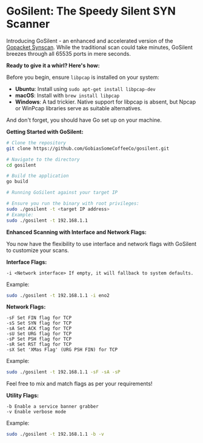 # GoSilent: The Speedy Silent SYN Scanner 

Introducing GoSilent - an enhanced and accelerated version of the [Gopacket Synscan](https://github.com/google/gopacket/blob/master/examples/synscan/main.go). While the traditional scan could take minutes, GoSilent breezes through all 65535 ports in mere seconds.

**Ready to give it a whirl? Here's how:**

Before you begin, ensure `libpcap` is installed on your system:

- **Ubuntu**: Install using `sudo apt-get install libpcap-dev`
- **macOS**: Install with `brew install libpcap`
- **Windows**: A tad trickier. Native support for libpcap is absent, but Npcap or WinPcap libraries serve as suitable alternatives.

And don't forget, you should have Go set up on your machine.

**Getting Started with GoSilent:**

```bash
# Clone the repository
git clone https://github.com/GobiasSomeCoffeeCo/gosilent.git

# Navigate to the directory
cd gosilent

# Build the application
go build

# Running GoSilent against your target IP

# Ensure you run the binary with root privileges:
sudo ./gosilent -t <target IP address>
# Example:
sudo ./gosilent -t 192.168.1.1
```

**Enhanced Scanning with Interface and Network Flags:**

You now have the flexibility to use interface and network flags with GoSilent to customize your scans.

**Interface Flags:**

    -i <Network interface> If empty, it will fallback to system defaults.

Example:

```bash
sudo ./gosilent -t 192.168.1.1 -i eno2
```
**Network Flags:**

    -sF Set FIN flag for TCP
    -sS Set SYN flag for TCP
    -sA Set ACK flag for TCP
    -sU Set URG flag for TCP
    -sP Set PSH flag for TCP
    -sR Set RST flag for TCP
    -sX Set 'XMas Flag' (URG PSH FIN) for TCP

Example:

```bash
sudo ./gosilent -t 192.168.1.1 -sF -sA -sP
```

Feel free to mix and match flags as per your requirements!

**Utility Flags:**

    -b Enable a service banner grabber
    -v Enable verbose mode

Example:

```bash
sudo ./gosilent -t 192.168.1.1 -b -v
```